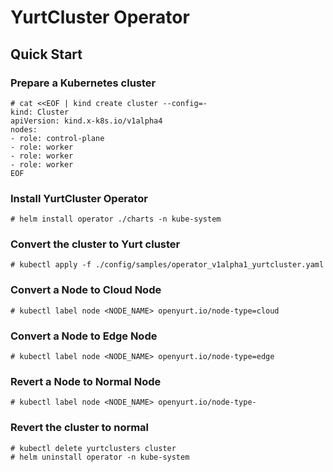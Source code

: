 # YurtCluster Operator

## Quick Start

### Prepare a Kubernetes cluster

```shell
# cat <<EOF | kind create cluster --config=-
kind: Cluster
apiVersion: kind.x-k8s.io/v1alpha4
nodes:
- role: control-plane
- role: worker
- role: worker
- role: worker
EOF
```

### Install YurtCluster Operator

```shell
# helm install operator ./charts -n kube-system
```

### Convert the cluster to Yurt cluster

```shell
# kubectl apply -f ./config/samples/operator_v1alpha1_yurtcluster.yaml
```

### Convert a Node to Cloud Node

```shell
# kubectl label node <NODE_NAME> openyurt.io/node-type=cloud
```

### Convert a Node to Edge Node

```shell
# kubectl label node <NODE_NAME> openyurt.io/node-type=edge
```

### Revert a Node to Normal Node

```shell
# kubectl label node <NODE_NAME> openyurt.io/node-type-
```

### Revert the cluster to normal

```shell
# kubectl delete yurtclusters cluster
# helm uninstall operator -n kube-system
```
